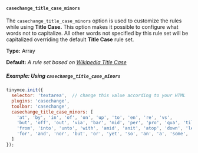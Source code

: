 #### `casechange_title_case_minors`

The `casechange_title_case_minors` option is used to customize the rules while using **Title Case.** This option makes it possible to configure what words not to capitalize. All other words not specified by this rule set will be capitalized overriding the default **Title Case** rule set.

**Type:** Array

**Default:** _A rule set based on [Wikipedia Title Case](https://titlecaseconverter.com/rules/#WP)_

##### Example: Using `casechange_title_case_minors`

```js
tinymce.init({
  selector: 'textarea',  // change this value according to your HTML
  plugins: 'casechange',
  toolbar: 'casechange',
  casechange_title_case_minors: [
    'at', 'by', 'in', 'of', 'on', 'up', 'to', 'en', 're', 'vs',
    'but', 'off', 'out', 'via', 'bar', 'mid', 'per', 'pro', 'qua', 'til',
    'from', 'into', 'unto', 'with', 'amid', 'anit', 'atop', 'down', 'less', 'like', 'near', 'over', 'past', 'plus', 'sans', 'save', 'than', 'thru', 'till', 'upon',
    'for', 'and', 'nor', 'but', 'or', 'yet', 'so', 'an', 'a', 'some', 'the'
  ]
});
```
